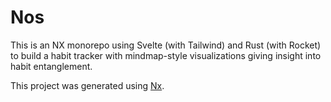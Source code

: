 # Nos

This is an NX monorepo using Svelte (with Tailwind) and Rust (with Rocket) to build a habit tracker with mindmap-style visualizations giving insight into habit entanglement.

This project was generated using [Nx](https://nx.dev).
